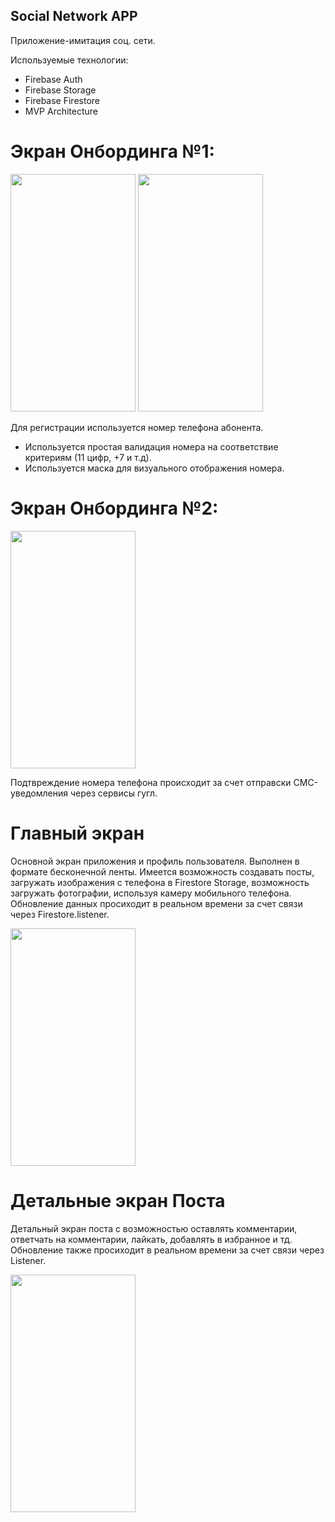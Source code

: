 ## Social Network APP
 Приложение-имитация соц. сети.
 
Используемые технологии: 
- Firebase Auth
- Firebase Storage
- Firebase Firestore
- MVP Architecture



# Экран Онбординга №1: 

<img src="https://github.com/user-attachments/assets/a7151ee6-538d-4a08-a266-0f9d731a541f" width="200" height="380"/>
<img src="https://github.com/user-attachments/assets/25d5263c-f9cf-4fa2-80d4-34949fa43c22" width="200" height="380">

Для регистрации используется номер телефона абонента.
- Используется простая валидация номера на соответствие критериям (11 цифр, +7 и т.д).
- Используется маска для визуального отображения номера.

# Экран Онбординга №2: 

<img src="https://github.com/user-attachments/assets/d881ca73-e961-4ac5-8956-e0616c29062d" width="200" height="380"/>

Подтвреждение номера телефона происходит за счет отправски СМС-уведомления через сервисы гугл.

# Главный экран

 Основной экран приложения и профиль пользователя. Выполнен в формате бесконечной ленты.
 Имеется возможность создавать посты, загружать изображения с телефона в Firestore Storage, 
 возможность загружать фотографии, используя камеру мобильного телефона. 
 Обновление данных просиходит в реальном времени за счет связи через Firestore.listener.

<img src="https://github.com/user-attachments/assets/0e66f1e2-68d6-44d4-8ca5-8074e720fa73" width="200" height="380"/>



# Детальные экран Поста

Детальный экран поста с возможностью оставлять комментарии, ответчать на комментарии, лайкать, добавлять в избранное и тд.
Обновление также просиходит в реальном времени за счет связи через Listener.

<img src="https://github.com/user-attachments/assets/80fb27ae-6be9-4bf4-8c69-909859a844fb" width="200" height="380"/>

